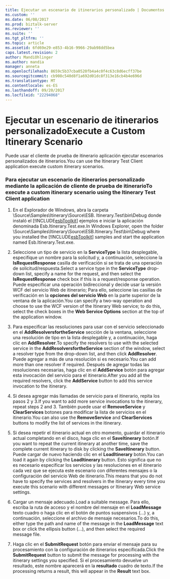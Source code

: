 ```yaml
---
title: Ejecutar un escenario de itinerarios personalizado | Documentos de Microsoft
ms.custom: ''
ms.date: 06/08/2017
ms.prod: biztalk-server
ms.reviewer: ''
ms.suite: ''
ms.tgt_pltfrm: ''
ms.topic: article
ms.assetid: 6fd69e29-e853-4b16-9966-29ab98dd5bea
caps.latest.revision: 2
author: MandiOhlinger
ms.author: mandia
manager: anneta
ms.openlocfilehash: 8659c5b37cba0520fb4a4c0f4c63c8d6ecff37be
ms.sourcegitcommit: cb908c540d8f1a692d01dc8f313e16cb4b4e696d
ms.translationtype: MT
ms.contentlocale: es-ES
ms.lasthandoff: 09/20/2017
ms.locfileid: "22294068"
---
```

# <a name="execute-a-custom-itinerary-scenario"></a><span data-ttu-id="27559-102">Ejecutar un escenario de itinerarios personalizado</span><span class="sxs-lookup"><span data-stu-id="27559-102">Execute a Custom Itinerary Scenario</span></span>
<span data-ttu-id="27559-103">Puede usar el cliente de prueba de itinerario aplicación ejecutar escenarios personalizados de itinerarios.</span><span class="sxs-lookup"><span data-stu-id="27559-103">You can use the Itinerary Test Client application execute custom itinerary scenarios.</span></span>  
  
### <a name="to-execute-a-custom-itinerary-scenario-using-the-itinerary-test-client-application"></a><span data-ttu-id="27559-104">Para ejecutar un escenario de itinerarios personalizado mediante la aplicación de cliente de prueba de itinerario</span><span class="sxs-lookup"><span data-stu-id="27559-104">To execute a custom itinerary scenario using the Itinerary Test Client application</span></span>  
  
1.  <span data-ttu-id="27559-105">En el Explorador de Windows, abra la carpeta \Source\Samples\Itinerary\Source\ESB. Itinerary.Test\bin\Debug donde instaló el [!INCLUDE[esbToolkit](../includes/esbtoolkit-md.md)] ejemplos e iniciar la aplicación denominada Esb.Itinerary.Test.exe.</span><span class="sxs-lookup"><span data-stu-id="27559-105">In Windows Explorer, open the folder \Source\Samples\Itinerary\Source\ESB.Itinerary.Test\bin\Debug where you installed the [!INCLUDE[esbToolkit](../includes/esbtoolkit-md.md)] samples and start the application named Esb.Itinerary.Test.exe.</span></span>  
  
2.  <span data-ttu-id="27559-106">Seleccione un tipo de servicio en la **ServiceType** la lista desplegable, especifique un nombre para la solicitud y, a continuación, seleccione la **IsRequestResponse** casilla de verificación si se trata de una operación de solicitud/respuesta.</span><span class="sxs-lookup"><span data-stu-id="27559-106">Select a service type in the **ServiceType** drop-down list, specify a name for the request, and then select the **IsRequestResponse** check box if this is a request/response operation.</span></span> <span data-ttu-id="27559-107">Puede especificar una operación bidireccional y decide usar la versión WCF del servicio Web de itinerario; Para ello, seleccione las casillas de verificación en la **opciones del servicio Web** en la parte superior de la ventana de la aplicación.</span><span class="sxs-lookup"><span data-stu-id="27559-107">You can specify a two-way operation and choose to use the WCF version of the Itinerary Web service; to do this, select the check boxes in the **Web Service Options** section at the top of the application window.</span></span>  
  
3.  <span data-ttu-id="27559-108">Para especificar las resoluciones para usar con el servicio seleccionado en el **AddResolversfortheService** sección de la ventana, seleccione una resolución de tipo en la lista desplegable y, a continuación, haga clic en **AddResolver**.</span><span class="sxs-lookup"><span data-stu-id="27559-108">To specify the resolvers to use with the selected service in the **AddResolversfortheService** section of the window, select a resolver type from the drop-down list, and then click **AddResolver**.</span></span> <span data-ttu-id="27559-109">Puede agregar a más de una resolución si es necesario.</span><span class="sxs-lookup"><span data-stu-id="27559-109">You can add more than one resolver if required.</span></span> <span data-ttu-id="27559-110">Después de agregar todas las resoluciones necesarias, haga clic en el **AddService** botón para agregar esta invocación del servicio para el itinerario.</span><span class="sxs-lookup"><span data-stu-id="27559-110">After you add all the required resolvers, click the **AddService** button to add this service invocation to the itinerary.</span></span>  
  
4.  <span data-ttu-id="27559-111">Si desea agregar más llamadas de servicio para el itinerario, repita los pasos 2 y 3.</span><span class="sxs-lookup"><span data-stu-id="27559-111">If you want to add more service invocations to the itinerary, repeat steps 2 and 3.</span></span> <span data-ttu-id="27559-112">También puede usar el **RemoveService** y **ClearServices** botones para modificar la lista de servicios en el itinerario.</span><span class="sxs-lookup"><span data-stu-id="27559-112">You can also use the **RemoveService** and **ClearServices** buttons to modify the list of services in the itinerary.</span></span>  
  
5.  <span data-ttu-id="27559-113">Si desea repetir el itinerario actual en otro momento, guardar el itinerario actual completando en el disco, haga clic en el **SaveItinerary** botón.</span><span class="sxs-lookup"><span data-stu-id="27559-113">If you want to repeat the current itinerary at another time, save the complete current itinerary to disk by clicking the **SaveItinerary** button.</span></span> <span data-ttu-id="27559-114">Puede cargar de nuevo haciendo clic en el **LoadItinerary** botón.</span><span class="sxs-lookup"><span data-stu-id="27559-114">You can load it again by clicking the **LoadItinerary** button.</span></span> <span data-ttu-id="27559-115">Esto significa que no es necesario especificar los servicios y las resoluciones en el itinerario cada vez que se ejecuta este escenario con diferentes mensajes o la configuración del servicio Web de itinerario.</span><span class="sxs-lookup"><span data-stu-id="27559-115">This means that you do not have to specify the services and resolvers in the itinerary every time you execute this scenario with different messages or Itinerary Web service settings.</span></span>  
  
6.  <span data-ttu-id="27559-116">Cargar un mensaje adecuado.</span><span class="sxs-lookup"><span data-stu-id="27559-116">Load a suitable message.</span></span> <span data-ttu-id="27559-117">Para ello, escriba la ruta de acceso y el nombre del mensaje en el **LoadMessage** texto cuadro o haga clic en el botón de puntos suspensivos (...) y, a continuación, seleccione el archivo de mensaje necesarios.</span><span class="sxs-lookup"><span data-stu-id="27559-117">To do this, either type the path and name of the message in the **LoadMessage** text box or click the ellipsis button (...), and then select the required message file.</span></span>  
  
7.  <span data-ttu-id="27559-118">Haga clic en el **SubmitRequest** botón para enviar el mensaje para su procesamiento con la configuración de itinerarios especificada.</span><span class="sxs-lookup"><span data-stu-id="27559-118">Click the **SubmitRequest** button to submit the message for processing with the itinerary settings you specified.</span></span> <span data-ttu-id="27559-119">Si el procesamiento devuelve un resultado, este nombre aparecerá en la **resultado** cuadro de texto.</span><span class="sxs-lookup"><span data-stu-id="27559-119">If the processing returns a result, this will appear in the **Result** text box.</span></span>